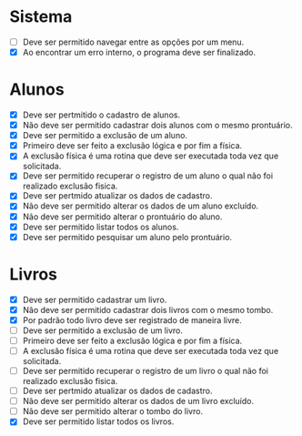 # Sistema
   - [ ] Deve ser permitido navegar entre as opções por um menu.
   - [X] Ao encontrar um erro interno, o programa deve ser finalizado.

# Alunos
   - [X] Deve ser pertmitido o cadastro de alunos.
   - [X] Não deve ser permitido cadastrar dois alunos com o mesmo prontuário.
   - [X] Deve ser permitido a exclusão de um aluno.
   - [X] Primeiro deve ser feito a exclusão lógica e por fim a física.
   - [X] A exclusão física é uma rotina que deve ser executada toda vez que solicitada.
   - [X] Deve ser permitido recuperar o registro de um aluno o qual não foi realizado exclusão fisica.
   - [X] Deve ser pertmido atualizar os dados de cadastro.
   - [X] Não deve ser permitido alterar os dados de um aluno excluído.
   - [X] Não deve ser permitido alterar o prontuário do aluno.
   - [X] Deve ser permitido listar todos os alunos.
   - [X] Deve ser permitido pesquisar um aluno pelo prontuário.
   
# Livros
   - [X] Deve ser permitido cadastrar um livro.
   - [X] Não deve ser permitido cadastrar dois livros com o mesmo tombo.
   - [X] Por padrão todo livro deve ser registrado de maneira livre.
   - [ ] Deve ser permitido a exclusão de um livro.
   - [ ] Primeiro deve ser feito a exclusão lógica e por fim a física.
   - [ ] A exclusão física é uma rotina que deve ser executada toda vez que solicitada.
   - [ ] Deve ser permitido recuperar o registro de um livro o qual não foi realizado exclusão fisica.
   - [ ] Deve ser pertmido atualizar os dados de cadastro.
   - [ ] Não deve ser permitido alterar os dados de um livro excluído.
   - [ ] Não deve ser permitido alterar o tombo do livro.
   - [X] Deve ser permitido listar todos os livros.
